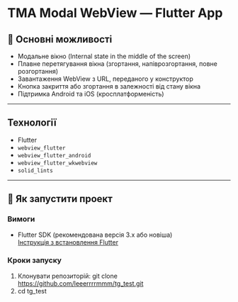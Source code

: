 # TMA Modal WebView — Flutter App


## 📱 Основні можливості

-  Модальне вікно (Internal state in the middle of the screen)
-  Плавне перетягування вікна (згортання, напіврозгортання, повне розгортання)
-  Завантаження WebView з URL, переданого у конструктор
-  Кнопка закриття або згортання в залежності від стану вікна
-  Підтримка Android та iOS (кросплатформеність)

---

##  Технології

- Flutter
- `webview_flutter`
- `webview_flutter_android`
- `webview_flutter_wkwebview`
- `solid_lints`


---

## 🚀 Як запустити проект

### Вимоги

- Flutter SDK (рекомендована версія 3.x або новіша)  
  [Інструкція з встановлення Flutter](https://flutter.dev/docs/get-started/install)

### Кроки запуску

1. Клонувати репозиторій:
   git clone https://github.com/leeerrrrmmm/tg_test.git
2. cd tg_test
